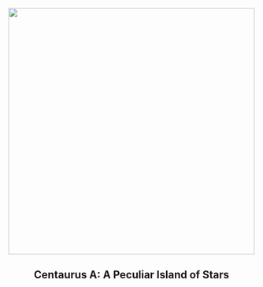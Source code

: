
<p align="center"><img src="https://apod.nasa.gov/apod/image/2305/NGC5128_Lorenzi_960.jpg" width="500" height="500"></p>
<h2 align="center"> Centaurus A: A Peculiar Island of Stars </h2>
